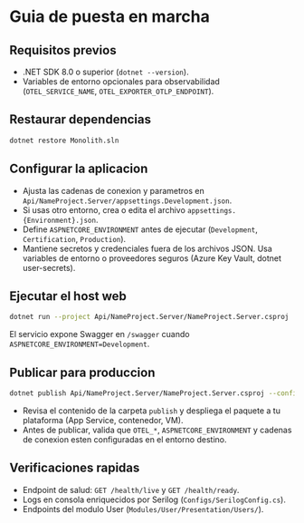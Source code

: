 # Guia de puesta en marcha

## Requisitos previos
- .NET SDK 8.0 o superior (`dotnet --version`).
- Variables de entorno opcionales para observabilidad (`OTEL_SERVICE_NAME`, `OTEL_EXPORTER_OTLP_ENDPOINT`).

## Restaurar dependencias
```bash
dotnet restore Monolith.sln
```

## Configurar la aplicacion
- Ajusta las cadenas de conexion y parametros en `Api/NameProject.Server/appsettings.Development.json`.
- Si usas otro entorno, crea o edita el archivo `appsettings.{Environment}.json`.
- Define `ASPNETCORE_ENVIRONMENT` antes de ejecutar (`Development`, `Certification`, `Production`).
- Mantiene secretos y credenciales fuera de los archivos JSON. Usa variables de entorno o proveedores seguros (Azure Key Vault, dotnet user-secrets).

## Ejecutar el host web
```bash
dotnet run --project Api/NameProject.Server/NameProject.Server.csproj
```
El servicio expone Swagger en `/swagger` cuando `ASPNETCORE_ENVIRONMENT=Development`.

## Publicar para produccion
```bash
dotnet publish Api/NameProject.Server/NameProject.Server.csproj --configuration Release --output publish
```
- Revisa el contenido de la carpeta `publish` y despliega el paquete a tu plataforma (App Service, contenedor, VM).
- Antes de publicar, valida que `OTEL_*`, `ASPNETCORE_ENVIRONMENT` y cadenas de conexion esten configuradas en el entorno destino.

## Verificaciones rapidas
- Endpoint de salud: `GET /health/live` y `GET /health/ready`.
- Logs en consola enriquecidos por Serilog (`Configs/SerilogConfig.cs`).
- Endpoints del modulo User (`Modules/User/Presentation/Users/`).
